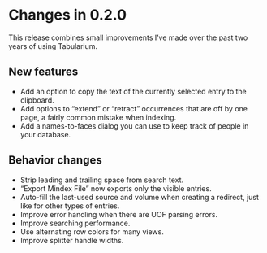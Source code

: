 Changes in 0.2.0
================

This release combines small improvements I’ve made over the past two years of
using Tabularium.


New features
------------

- Add an option to copy the text of the currently selected entry to the
  clipboard.
- Add options to “extend” or “retract” occurrences that are off by
  one page, a fairly common mistake when indexing.
- Add a names-to-faces dialog you can use to keep track of people in your
  database.

Behavior changes
----------------

- Strip leading and trailing space from search text.
- “Export Mindex File” now exports only the visible entries.
- Auto-fill the last-used source and volume when creating a redirect,
  just like for other types of entries.
- Improve error handling when there are UOF parsing errors.
- Improve searching performance.
- Use alternating row colors for many views.
- Improve splitter handle widths.

